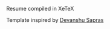 Resume compiled in XeTeX

Template inspired by [Devanshu Sapras](https://www.overleaf.com/articles/devanshu-sapras-cv/vkdcmnsmjqwz)
